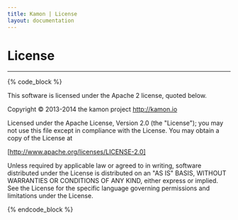 ```yaml
---
title: Kamon | License
layout: documentation
---
```


License
=================
<hr>

{% code_block %}

This software is licensed under the Apache 2 license, quoted below.

Copyright © 2013-2014 the kamon project <http://kamon.io>

Licensed under the Apache License, Version 2.0 (the "License"); you may not
use this file except in compliance with the License. You may obtain a copy of
the License at

   [http://www.apache.org/licenses/LICENSE-2.0]

Unless required by applicable law or agreed to in writing, software
distributed under the License is distributed on an "AS IS" BASIS, WITHOUT
WARRANTIES OR CONDITIONS OF ANY KIND, either express or implied. See the
License for the specific language governing permissions and limitations under
the License.

{% endcode_block %}
